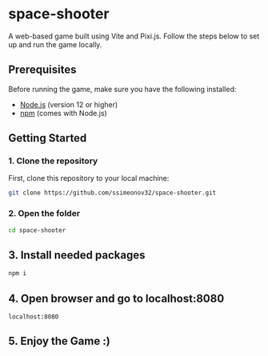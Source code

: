# space-shooter

A web-based game built using Vite and Pixi.js. Follow the steps below to set up and run the game locally.

## Prerequisites

Before running the game, make sure you have the following installed:

- [Node.js](https://nodejs.org/en/) (version 12 or higher)
- [npm](https://www.npmjs.com/) (comes with Node.js)

## Getting Started

### 1. Clone the repository

First, clone this repository to your local machine:

```bash
git clone https://github.com/ssimeonov32/space-shooter.git
```

### 2. Open the folder
```bash
cd space-shooter
```

## 3. Install needed packages 
```bash
npm i
```

## 4. Open browser and go to localhost:8080
```
localhost:8080
```

## 5. Enjoy the Game :)